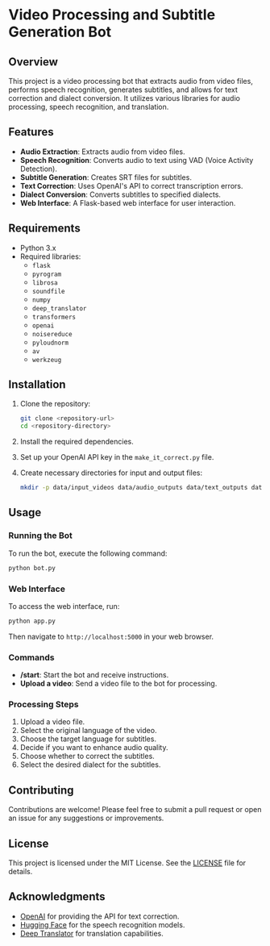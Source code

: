 # Video Processing and Subtitle Generation Bot

## Overview

This project is a video processing bot that extracts audio from video files, performs speech recognition, generates subtitles, and allows for text correction and dialect conversion. It utilizes various libraries for audio processing, speech recognition, and translation.

## Features

- **Audio Extraction**: Extracts audio from video files.
- **Speech Recognition**: Converts audio to text using VAD (Voice Activity Detection).
- **Subtitle Generation**: Creates SRT files for subtitles.
- **Text Correction**: Uses OpenAI's API to correct transcription errors.
- **Dialect Conversion**: Converts subtitles to specified dialects.
- **Web Interface**: A Flask-based web interface for user interaction.

## Requirements

- Python 3.x
- Required libraries:
  - `flask`
  - `pyrogram`
  - `librosa`
  - `soundfile`
  - `numpy`
  - `deep_translator`
  - `transformers`
  - `openai`
  - `noisereduce`
  - `pyloudnorm`
  - `av`
  - `werkzeug`
  

## Installation

1. Clone the repository:

   ```bash
   git clone <repository-url>
   cd <repository-directory>
   ```

2. Install the required dependencies.

3. Set up your OpenAI API key in the `make_it_correct.py` file.

4. Create necessary directories for input and output files:

   ```bash
   mkdir -p data/input_videos data/audio_outputs data/text_outputs data/subtitles data/chunks
   ```

## Usage

### Running the Bot

To run the bot, execute the following command:

```bash
python bot.py
```

### Web Interface

To access the web interface, run:

```bash
python app.py
```

Then navigate to `http://localhost:5000` in your web browser.

### Commands

- **/start**: Start the bot and receive instructions.
- **Upload a video**: Send a video file to the bot for processing.

### Processing Steps

1. Upload a video file.
2. Select the original language of the video.
3. Choose the target language for subtitles.
4. Decide if you want to enhance audio quality.
5. Choose whether to correct the subtitles.
6. Select the desired dialect for the subtitles.

## Contributing

Contributions are welcome! Please feel free to submit a pull request or open an issue for any suggestions or improvements.

## License

This project is licensed under the MIT License. See the [LICENSE](LICENSE) file for details.

## Acknowledgments

- [OpenAI](https://openai.com/) for providing the API for text correction.
- [Hugging Face](https://huggingface.co/) for the speech recognition models.
- [Deep Translator](https://pypi.org/project/deep-translator/) for translation capabilities.






